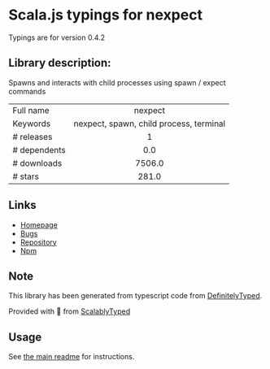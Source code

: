 
# Scala.js typings for nexpect

Typings are for version 0.4.2

## Library description:
Spawns and interacts with child processes using spawn / expect commands

|                    |                 |
| ------------------ | :-------------: |
| Full name          | nexpect |
| Keywords           | nexpect, spawn, child process, terminal |
| # releases         | 1 |
| # dependents       | 0.0 |
| # downloads        | 7506.0 |
| # stars            | 281.0 |

## Links
- [Homepage](https://github.com/nodejitsu/nexpect#readme)
- [Bugs](https://github.com/nodejitsu/nexpect/issues)
- [Repository](https://github.com/nodejitsu/nexpect)
- [Npm](https://www.npmjs.com/package/nexpect)
    


## Note
This library has been generated from typescript code from [DefinitelyTyped](https://definitelytyped.org).

Provided with :purple_heart: from [ScalablyTyped](https://github.com/oyvindberg/ScalablyTyped)

## Usage
See [the main readme](../../readme.md) for instructions.


